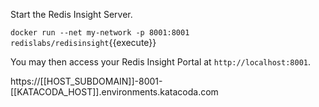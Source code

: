 Start the Redis Insight Server. 

`docker run --net my-network -p 8001:8001 redislabs/redisinsight`{{execute}}


You may then access your Redis Insight Portal at `http://localhost:8001`.

 https://[[HOST_SUBDOMAIN]]-8001-[[KATACODA_HOST]].environments.katacoda.com
 

